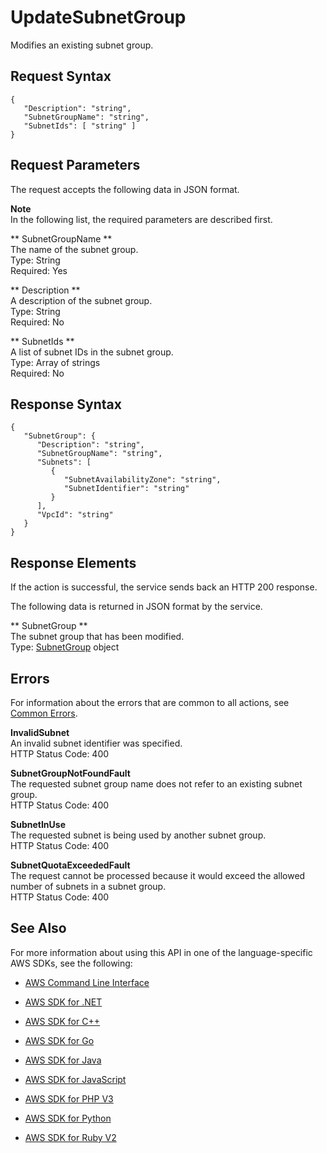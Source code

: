 # UpdateSubnetGroup<a name="API_dax_UpdateSubnetGroup"></a>

Modifies an existing subnet group\.

## Request Syntax<a name="API_dax_UpdateSubnetGroup_RequestSyntax"></a>

```
{
   "Description": "string",
   "SubnetGroupName": "string",
   "SubnetIds": [ "string" ]
}
```

## Request Parameters<a name="API_dax_UpdateSubnetGroup_RequestParameters"></a>

The request accepts the following data in JSON format\.

**Note**  
In the following list, the required parameters are described first\.

 ** SubnetGroupName **   
The name of the subnet group\.  
Type: String  
Required: Yes

 ** Description **   
A description of the subnet group\.  
Type: String  
Required: No

 ** SubnetIds **   
A list of subnet IDs in the subnet group\.  
Type: Array of strings  
Required: No

## Response Syntax<a name="API_dax_UpdateSubnetGroup_ResponseSyntax"></a>

```
{
   "SubnetGroup": { 
      "Description": "string",
      "SubnetGroupName": "string",
      "Subnets": [ 
         { 
            "SubnetAvailabilityZone": "string",
            "SubnetIdentifier": "string"
         }
      ],
      "VpcId": "string"
   }
}
```

## Response Elements<a name="API_dax_UpdateSubnetGroup_ResponseElements"></a>

If the action is successful, the service sends back an HTTP 200 response\.

The following data is returned in JSON format by the service\.

 ** SubnetGroup **   
The subnet group that has been modified\.  
Type: [SubnetGroup](API_dax_SubnetGroup.md) object

## Errors<a name="API_dax_UpdateSubnetGroup_Errors"></a>

For information about the errors that are common to all actions, see [Common Errors](CommonErrors.md)\.

 **InvalidSubnet**   
An invalid subnet identifier was specified\.  
HTTP Status Code: 400

 **SubnetGroupNotFoundFault**   
The requested subnet group name does not refer to an existing subnet group\.  
HTTP Status Code: 400

 **SubnetInUse**   
The requested subnet is being used by another subnet group\.  
HTTP Status Code: 400

 **SubnetQuotaExceededFault**   
The request cannot be processed because it would exceed the allowed number of subnets in a subnet group\.  
HTTP Status Code: 400

## See Also<a name="API_dax_UpdateSubnetGroup_SeeAlso"></a>

For more information about using this API in one of the language\-specific AWS SDKs, see the following:

+  [AWS Command Line Interface](http://docs.aws.amazon.com/goto/aws-cli/dax-2017-04-19/UpdateSubnetGroup) 

+  [AWS SDK for \.NET](http://docs.aws.amazon.com/goto/DotNetSDKV3/dax-2017-04-19/UpdateSubnetGroup) 

+  [AWS SDK for C\+\+](http://docs.aws.amazon.com/goto/SdkForCpp/dax-2017-04-19/UpdateSubnetGroup) 

+  [AWS SDK for Go](http://docs.aws.amazon.com/goto/SdkForGoV1/dax-2017-04-19/UpdateSubnetGroup) 

+  [AWS SDK for Java](http://docs.aws.amazon.com/goto/SdkForJava/dax-2017-04-19/UpdateSubnetGroup) 

+  [AWS SDK for JavaScript](http://docs.aws.amazon.com/goto/AWSJavaScriptSDK/dax-2017-04-19/UpdateSubnetGroup) 

+  [AWS SDK for PHP V3](http://docs.aws.amazon.com/goto/SdkForPHPV3/dax-2017-04-19/UpdateSubnetGroup) 

+  [AWS SDK for Python](http://docs.aws.amazon.com/goto/boto3/dax-2017-04-19/UpdateSubnetGroup) 

+  [AWS SDK for Ruby V2](http://docs.aws.amazon.com/goto/SdkForRubyV2/dax-2017-04-19/UpdateSubnetGroup) 